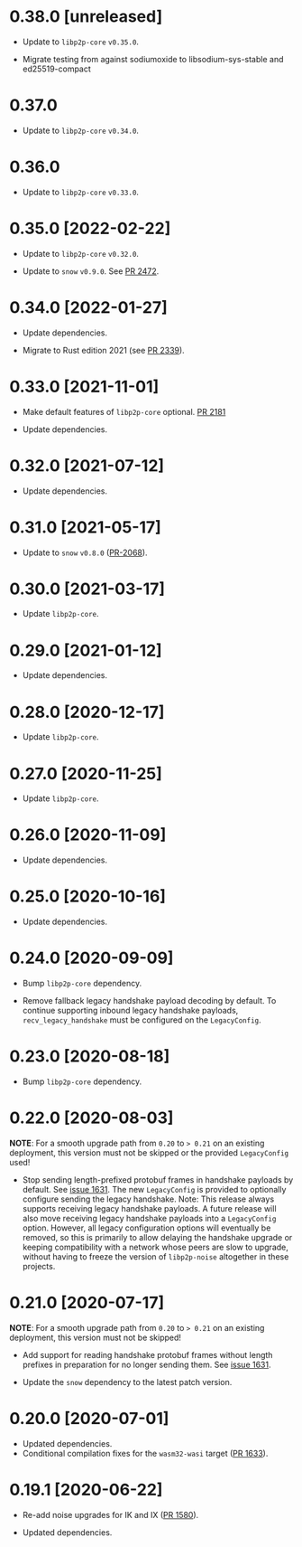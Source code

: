 # 0.38.0 [unreleased]

- Update to `libp2p-core` `v0.35.0`.

- Migrate testing from against sodiumoxide to libsodium-sys-stable and ed25519-compact

# 0.37.0

- Update to `libp2p-core` `v0.34.0`.

# 0.36.0

- Update to `libp2p-core` `v0.33.0`.

# 0.35.0 [2022-02-22]

- Update to `libp2p-core` `v0.32.0`.

- Update to `snow` `v0.9.0`. See [PR 2472].

[PR 2472]: https://github.com/libp2p/rust-libp2p/pull/2472

# 0.34.0 [2022-01-27]

- Update dependencies.

- Migrate to Rust edition 2021 (see [PR 2339]).

[PR 2339]: https://github.com/libp2p/rust-libp2p/pull/2339

# 0.33.0 [2021-11-01]

- Make default features of `libp2p-core` optional.
  [PR 2181](https://github.com/libp2p/rust-libp2p/pull/2181)

- Update dependencies.

# 0.32.0 [2021-07-12]

- Update dependencies.

# 0.31.0 [2021-05-17]

- Update to `snow` `v0.8.0` ([PR-2068]).

[PR-2068]: https://github.com/libp2p/rust-libp2p/pull/2068

# 0.30.0 [2021-03-17]

- Update `libp2p-core`.

# 0.29.0 [2021-01-12]

- Update dependencies.

# 0.28.0 [2020-12-17]

- Update `libp2p-core`.

# 0.27.0 [2020-11-25]

- Update `libp2p-core`.

# 0.26.0 [2020-11-09]

- Update dependencies.

# 0.25.0 [2020-10-16]

- Update dependencies.

# 0.24.0 [2020-09-09]

- Bump `libp2p-core` dependency.

- Remove fallback legacy handshake payload decoding by default.
To continue supporting inbound legacy handshake payloads,
`recv_legacy_handshake` must be configured on the `LegacyConfig`.

# 0.23.0 [2020-08-18]

- Bump `libp2p-core` dependency.

# 0.22.0 [2020-08-03]

**NOTE**: For a smooth upgrade path from `0.20` to `> 0.21`
on an existing deployment, this version must not be skipped
or the provided `LegacyConfig` used!

- Stop sending length-prefixed protobuf frames in handshake
payloads by default. See [issue 1631](https://github.com/libp2p/rust-libp2p/issues/1631).
The new `LegacyConfig` is provided to optionally
configure sending the legacy handshake. Note: This release
always supports receiving legacy handshake payloads. A future
release will also move receiving legacy handshake payloads
into a `LegacyConfig` option. However, all legacy configuration
options will eventually be removed, so this is primarily to allow
delaying the handshake upgrade or keeping compatibility with a network
whose peers are slow to upgrade, without having to freeze the
version of `libp2p-noise` altogether in these projects.

# 0.21.0 [2020-07-17]

**NOTE**: For a smooth upgrade path from `0.20` to `> 0.21`
on an existing deployment, this version must not be skipped!

- Add support for reading handshake protobuf frames without
length prefixes in preparation for no longer sending them.
See [issue 1631](https://github.com/libp2p/rust-libp2p/issues/1631).

- Update the `snow` dependency to the latest patch version.

# 0.20.0 [2020-07-01]

- Updated dependencies.
- Conditional compilation fixes for the `wasm32-wasi` target
  ([PR 1633](https://github.com/libp2p/rust-libp2p/pull/1633)).

# 0.19.1 [2020-06-22]

- Re-add noise upgrades for IK and IX
  ([PR 1580](https://github.com/libp2p/rust-libp2p/pull/1580)).

- Updated dependencies.
